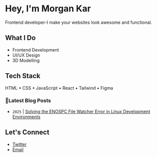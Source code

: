 # Hey, I'm Morgan Kar

Frontend developer-I make your websites look awesome and functional.
## What I Do

- Frontend Development  
- UI/UX Design 
- 3D Modelling 

## Tech Stack

HTML • CSS • JavaScript • React • Tailwind • Figma


### 📮Latest Blog Posts 
<!-- BLOG-POST-LIST:START -->
- `2025` | [Solving the ENOSPC File Watcher Error in Linux Development Environments](https://dev.to/morgankar/solving-the-enospc-file-watcher-error-in-linux-development-environments-544j)  

<!-- BLOG-POST-LIST:END -->

## Let's Connect

- [Twitter](https://twitter.com/morgankarx)  
- [Email](mailto:morgankar@protonmail.com)
